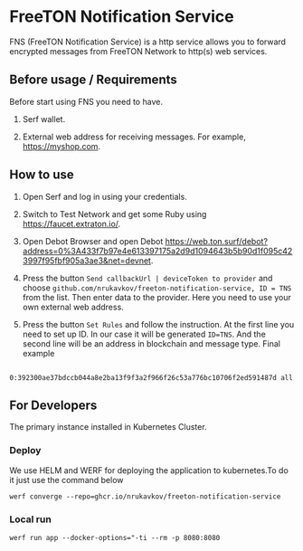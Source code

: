 # FreeTON Notification Service

FNS (FreeTON Notification Service) is a http service allows you to forward encrypted messages from FreeTON Network to http(s) web services.

## Before usage / Requirements

Before start using FNS you need to have.

1. Serf wallet.

2. External web address for receiving messages. For example, https://myshop.com.

## How to use

1. Open Serf and log in using your credentials.

2. Switch to Test Network and get some Ruby using https://faucet.extraton.io/.

3. Open Debot Browser and open Debot https://web.ton.surf/debot?address=0%3A433f7b97e4e613397175a2d9d1094643b5b90d1f095c423997f95fbf905a3ae3&net=devnet.

4. Press the button `Send callbackUrl | deviceToken to provider` and choose `github.com/nrukavkov/freeton-notification-service, ID = TNS` from the list. Then enter data to the provider. Here you need to use your own external web address.

5. Press the button `Set Rules` and follow the instruction. At the first line you need to set up ID. In our case it will be generated `ID=TNS`. And the second line will be an address in blockchain and message type. Final example

```ID=TNS

0:392300ae37bdccb044a8e2ba13f9f3a2f966f26c53a776bc10706f2ed591487d all
```

## For Developers

The primary instance installed in Kubernetes Cluster.

### Deploy

We use HELM and WERF for deploying the application to kubernetes.To do it just use the command below

```werf converge --repo=ghcr.io/nrukavkov/freeton-notification-service```

### Local run

```werf run app --docker-options="-ti --rm -p 8080:8080```